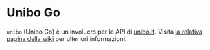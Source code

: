 # Unibo Go

`unibo` (Unibo Go) è un involucro per le API di [unibo.it](https://unibo.it).
Visita [la relativa pagina della
wiki](https://cartabinaria.students.cs.unibo.it/wiki/progetti-ausiliari/unibo-go/) per
ulteriori informazioni.
